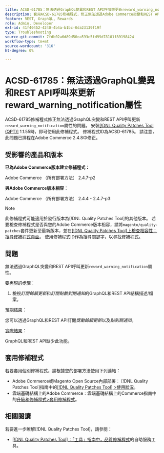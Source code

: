 ```yaml
---
title: ACSD-61785：無法透過GraphQL變異和REST API呼叫來更新reward_warning_notification屬性
description: 套用ACSD-61785修補程式，修正無法透過Adobe Commerce突變和REST API呼叫更新「reward_warning_notification」屬性的GraphQL問題。
feature: REST, GraphQL, Rewards
role: Admin, Developer
exl-id: 41f40452-4240-4b4a-b1bc-0da23139f19f
type: Troubleshooting
source-git-commit: 7fdb02a6d89d50ea593c5fd99d78101f89198424
workflow-type: tm+mt
source-wordcount: '316'
ht-degree: 0%

---
```


# ACSD-61785：無法透過GraphQL變異和REST API呼叫來更新reward_warning_notification屬性

ACSD-61785修補程式修正無法透過GraphQL突變和REST API呼叫更新`reward_warning_notification`屬性的問題。 安裝[[!DNL Quality Patches Tool (QPT)]](/help/tools/quality-patches-tool/quality-patches-tool-to-self-serve-quality-patches.md) 1.1.55時，即可使用此修補程式。 修補程式ID為ACSD-61785。 請注意，此問題已排程在Adobe Commerce 2.4.8中修正。

## 受影響的產品和版本

**已為Adobe Commerce版本建立修補程式：**

Adobe Commerce （所有部署方法） 2.4.7-p2

**與Adobe Commerce版本相容：**

Adobe Commerce （所有部署方法） 2.4.4 - 2.4.7-p3

>[!NOTE]
>
>此修補程式可能適用於發行版本為[!DNL Quality Patches Tool]的其他版本。 若要檢查修補程式是否與您的Adobe Commerce版本相容，請將`magento/quality-patches`套件更新至最新版本，並在[[!DNL Quality Patches Tool]上檢查相容性：搜尋修補程式頁面](https://experienceleague.adobe.com/tools/commerce-quality-patches/index.html)。 使用修補程式ID作為搜尋關鍵字，以尋找修補程式。

## 問題

無法透過GraphQL突變和REST API呼叫更新`reward_warning_notification`屬性。

<u>要再現的步驟</u>：

1. 檢視&#x200B;*訂閱餘額更新*&#x200B;和&#x200B;*訂閱點數到期通知*&#x200B;的GraphQL和REST API結構描述/檔案。

<u>預期結果</u>：

您可以透過GraphQL和REST API訂閱&#x200B;*獎勵餘額更新*&#x200B;以及&#x200B;*點到期通知*。

<u>實際結果</u>：

GraphQL和REST API缺少此功能。

## 套用修補程式

若要套用個別修補程式，請根據您的部署方法使用下列連結：

* Adobe Commerce或Magento Open Source內部部署： [!DNL Quality Patches Tool]指南中的[[!DNL Quality Patches Tool] >使用狀況](/help/tools/quality-patches-tool/usage.md)。
* 雲端基礎結構上的Adobe Commerce：雲端基礎結構上的Commerce指南中的[升級和修補程式>套用修補程式](https://experienceleague.adobe.com/docs/commerce-cloud-service/user-guide/develop/upgrade/apply-patches.html)。

## 相關閱讀

若要進一步瞭解[!DNL Quality Patches Tool]，請參閱：

* [[!DNL Quality Patches Tool]：「工具」指南中，品質修補程式](/help/tools/quality-patches-tool/quality-patches-tool-to-self-serve-quality-patches.md)的自助服務工具。
